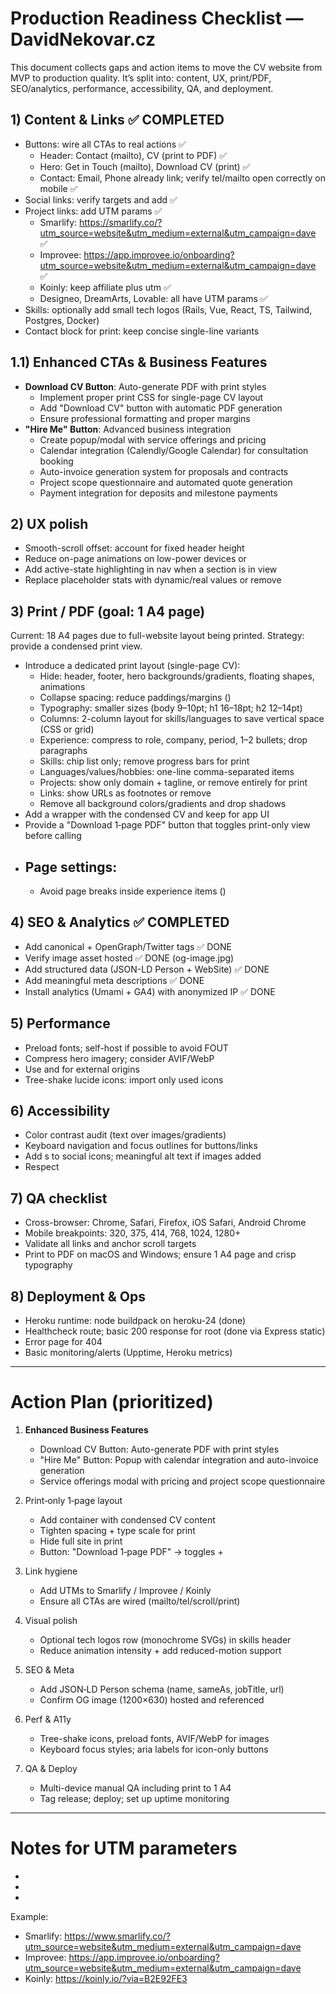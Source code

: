 # Production Readiness Checklist — DavidNekovar.cz

This document collects gaps and action items to move the CV website from MVP to production quality. It’s split into: content, UX, print/PDF, SEO/analytics, performance, accessibility, QA, and deployment.

## 1) Content & Links ✅ COMPLETED
- Buttons: wire all CTAs to real actions ✅
  - Header: Contact (mailto), CV (print to PDF) ✅
  - Hero: Get in Touch (mailto), Download CV (print) ✅
  - Contact: Email, Phone already link; verify tel/mailto open correctly on mobile ✅
- Social links: verify targets and add ✅
- Project links: add UTM params ✅
  - Smarlify: https://smarlify.co/?utm_source=website&utm_medium=external&utm_campaign=dave ✅
  - Improvee: https://app.improvee.io/onboarding?utm_source=website&utm_medium=external&utm_campaign=dave ✅
  - Koinly: keep affiliate plus utm ✅
  - Designeo, DreamArts, Lovable: all have UTM params ✅
- Skills: optionally add small tech logos (Rails, Vue, React, TS, Tailwind, Postgres, Docker)
- Contact block for print: keep concise single-line variants

## 1.1) Enhanced CTAs & Business Features
- **Download CV Button**: Auto-generate PDF with print styles
  - Implement proper print CSS for single-page CV layout
  - Add "Download CV" button with automatic PDF generation
  - Ensure professional formatting and proper margins
- **"Hire Me" Button**: Advanced business integration
  - Create popup/modal with service offerings and pricing
  - Calendar integration (Calendly/Google Calendar) for consultation booking
  - Auto-invoice generation system for proposals and contracts
  - Project scope questionnaire and automated quote generation
  - Payment integration for deposits and milestone payments

## 2) UX polish
- Smooth-scroll offset: account for fixed header height
- Reduce on-page animations on low-power devices or 
- Add active-state highlighting in nav when a section is in view
- Replace placeholder stats with dynamic/real values or remove

## 3) Print / PDF (goal: 1 A4 page)
Current: 18 A4 pages due to full-website layout being printed. Strategy: provide a condensed print view.

- Introduce a dedicated print layout (single-page CV):
  - Hide: header, footer, hero backgrounds/gradients, floating shapes, animations
  - Collapse spacing: reduce paddings/margins ()
  - Typography: smaller sizes (body 9–10pt; h1 16–18pt; h2 12–14pt)
  - Columns: 2-column layout for skills/languages to save vertical space (CSS  or grid)
  - Experience: compress to role, company, period, 1–2 bullets; drop paragraphs
  - Skills: chip list only; remove progress bars for print
  - Languages/values/hobbies: one-line comma-separated items
  - Projects: show only domain + tagline, or remove entirely for print
  - Links: show URLs as footnotes or remove 
  - Remove all background colors/gradients and drop shadows
- Add a  wrapper with the condensed CV and keep  for app UI
- Provide a "Download 1‑page PDF" button that toggles print-only view before calling 
- Page settings:
  - 
  - Avoid page breaks inside experience items ()

## 4) SEO & Analytics ✅ COMPLETED
- Add canonical + OpenGraph/Twitter tags ✅ DONE
- Verify image asset hosted ✅ DONE (og-image.jpg)
- Add structured data (JSON-LD Person + WebSite) ✅ DONE
- Add meaningful meta descriptions ✅ DONE
- Install analytics (Umami + GA4) with anonymized IP ✅ DONE

## 5) Performance
- Preload fonts; self-host if possible to avoid FOUT
- Compress hero imagery; consider AVIF/WebP
- Use  and  for external origins
- Tree-shake lucide icons: import only used icons

## 6) Accessibility
- Color contrast audit (text over images/gradients)
- Keyboard navigation and focus outlines for buttons/links
- Add s to social icons; meaningful alt text if images added
- Respect 

## 7) QA checklist
- Cross-browser: Chrome, Safari, Firefox, iOS Safari, Android Chrome
- Mobile breakpoints: 320, 375, 414, 768, 1024, 1280+
- Validate all links and anchor scroll targets
- Print to PDF on macOS and Windows; ensure 1 A4 page and crisp typography

## 8) Deployment & Ops
- Heroku runtime: node buildpack on heroku-24 (done)
- Healthcheck route; basic 200 response for root (done via Express static)
- Error page for 404
- Basic monitoring/alerts (Upptime, Heroku metrics)

---

# Action Plan (prioritized)

1. **Enhanced Business Features**
   - Download CV Button: Auto-generate PDF with print styles
   - "Hire Me" Button: Popup with calendar integration and auto-invoice generation
   - Service offerings modal with pricing and project scope questionnaire

2. Print‑only 1‑page layout
   - Add  container with condensed CV content
   - Tighten spacing + type scale for print
   - Hide full site in print
   - Button: "Download 1‑page PDF" → toggles  + 

3. Link hygiene
   - Add UTMs to Smarlify / Improvee / Koinly
   - Ensure all CTAs are wired (mailto/tel/scroll/print)

4. Visual polish
   - Optional tech logos row (monochrome SVGs) in skills header
   - Reduce animation intensity + add reduced-motion support

5. SEO & Meta
   - Add JSON‑LD Person schema (name, sameAs, jobTitle, url)
   - Confirm OG image (1200×630) hosted and referenced

6. Perf & A11y
   - Tree-shake icons, preload fonts, AVIF/WebP for images
   - Keyboard focus styles; aria labels for icon-only buttons

7. QA & Deploy
   - Multi-device manual QA including print to 1 A4
   - Tag release; deploy; set up uptime monitoring

---

# Notes for UTM parameters
- 
- 
- 

Example:
- Smarlify: https://www.smarlify.co/?utm_source=website&utm_medium=external&utm_campaign=dave
- Improvee: https://app.improvee.io/onboarding?utm_source=website&utm_medium=external&utm_campaign=dave
- Koinly: https://koinly.io/?via=B2E92FE3

